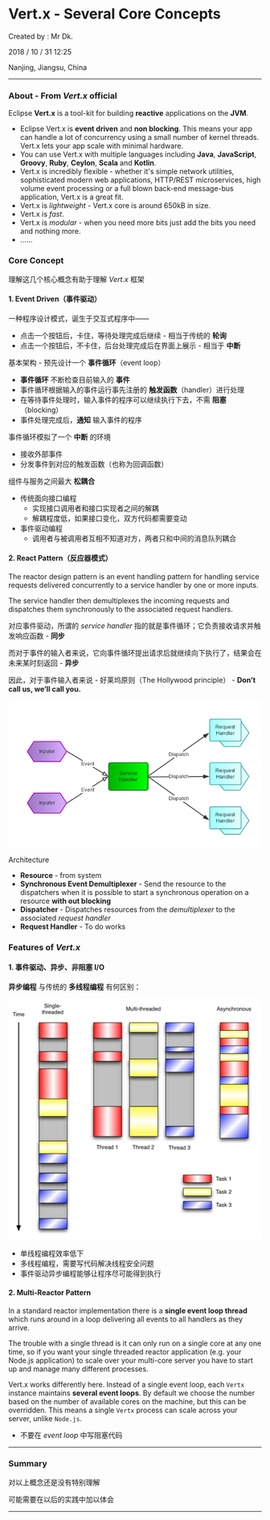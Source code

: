 # Vert.x - Several Core Concepts

Created by : Mr Dk.

2018 / 10 / 31 12:25

Nanjing, Jiangsu, China

---

### About - From _Vert.x_ official

Eclipse __Vert.x__ is a tool-kit for building __reactive__ applications on the __JVM__.

* Eclipse Vert.x is __event driven__ and __non blocking__. This means your app can handle a lot of concurrency using a small number of kernel threads. Vert.x lets your app scale with minimal hardware.
* You can use Vert.x with multiple languages including __Java__, __JavaScript__, __Groovy__, __Ruby__, __Ceylon__, __Scala__ and __Kotlin__.
* Vert.x is incredibly flexible - whether it's simple network utilities, sophisticated modern web applications, HTTP/REST microservices, high volume event processing or a full blown back-end message-bus application, Vert.x is a great fit.
* Vert.x is *lightweight* - Vert.x core is around 650kB in size.
* Vert.x is *fast*. 
* Vert.x is *modular* - when you need more bits just add the bits you need and nothing more.
* ......

### Core Concept

理解这几个核心概念有助于理解 _Vert.x_ 框架

#### 1. Event Driven（事件驱动）

一种程序设计模式，诞生于交互式程序中——

* 点击一个按钮后，卡住，等待处理完成后继续 - 相当于传统的 __轮询__
* 点击一个按钮后，不卡住，后台处理完成后在界面上展示 - 相当于 __中断__

基本架构 - 预先设计一个 __事件循环__（event loop）

* __事件循环__ 不断检查目前输入的 __事件__
* 事件循环根据输入的事件运行事先注册的 __触发函数__（handler）进行处理
* 在等待事件处理时，输入事件的程序可以继续执行下去，不需 __阻塞__（blocking）
* 事件处理完成后，__通知__ 输入事件的程序

事件循环模拟了一个 __中断__ 的环境

* 接收外部事件
* 分发事件到对应的触发函数（也称为回调函数）

组件与服务之间最大 __松耦合__

* 传统面向接口编程
  * 实现接口调用者和接口实现者之间的解耦
  * 解耦程度低，如果接口变化，双方代码都需要变动
* 事件驱动编程
  * 调用者与被调用者互相不知道对方，两者只和中间的消息队列耦合

#### 2. React Pattern（反应器模式）

The reactor design pattern is an event handling pattern for handling service requests delivered concurrently to a service handler by one or more inputs.

The service handler then demultiplexes the incoming requests and dispatches them synchronously to the associated request handlers.

对应事件驱动，所谓的 _service handler_ 指的就是事件循环；它负责接收请求并触发响应函数 - __同步__

而对于事件的输入者来说，它向事件循环提出请求后就继续向下执行了，结果会在未来某时刻返回 - __异步__

因此，对于事件输入者来说 - 好莱坞原则（The Hollywood principle） - __Don’t call us, we’ll call you.__

![React Pattern](../img/react-pattern.png)

Architecture

* __Resource__ - from system
* __Synchronous Event Demultiplexer__ - Send the resource to the dispatchers when it is possible to start a synchronous operation on a resource __with out blocking__
* __Dispatcher__ - Dispatches resources from the _demultiplexer_ to the associated _request handler_
* __Request Handler__ - To do works

### Features of _Vert.x_

#### 1. 事件驱动、异步、非阻塞 I/O

__异步编程__ 与传统的 __多线程编程__ 有何区别：

![asynchronous](../img/asynchronous.png)

* 单线程编程效率低下
* 多线程编程，需要写代码解决线程安全问题
* 事件驱动异步编程能够让程序尽可能得到执行

#### 2. Multi-Reactor Pattern

In a standard reactor implementation there is a __single event loop thread__ which runs around in a loop delivering all events to all handlers as they arrive.

The trouble with a single thread is it can only run on a single core at any one time, so if you want your single threaded reactor application (e.g. your Node.js application) to scale over your multi-core server you have to start up and manage many different processes.

Vert.x works differently here. Instead of a single event loop, each `Vertx` instance maintains __several event loops__. By default we choose the number based on the number of available cores on the machine, but this can be overridden. This means a single `Vertx` process can scale across your server, unlike `Node.js`.

* 不要在 _event loop_ 中写阻塞代码

---

### Summary

对以上概念还是没有特别理解

可能需要在以后的实践中加以体会

---

